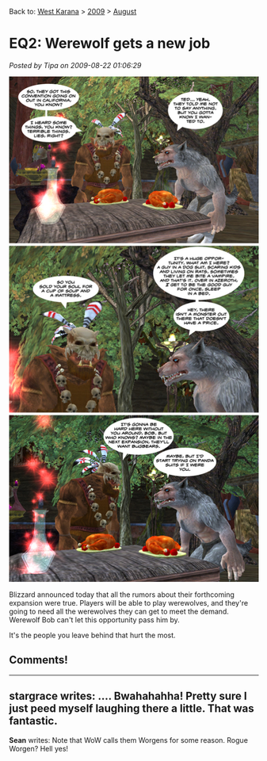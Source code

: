 Back to: [West Karana](/posts/westkarana.md) > [2009](/posts/2009/westkarana.md) > [August](./westkarana.md)
# EQ2: Werewolf gets a new job

*Posted by Tipa on 2009-08-22 01:06:29*

![Werewolf Bob Gets a New Job](../../../uploads/2009/08/eq2bugbearwerewolf-2.jpg "Werewolf Bob Gets a New Job")

Blizzard announced today that all the rumors about their forthcoming expansion were true. Players will be able to play werewolves, and they're going to need all the werewolves they can get to meet the demand. Werewolf Bob can't let this opportunity pass him by.

It's the people you leave behind that hurt the most.

## Comments!
---
**stargrace** writes: .... Bwahahahha! Pretty sure I just peed myself laughing there a little. That was fantastic.
---
**Sean** writes: Note that WoW calls them Worgens for some reason. Rogue Worgen? Hell yes!
